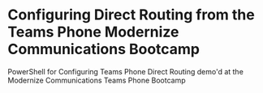 # Configuring Direct Routing from the Teams Phone Modernize Communications Bootcamp

PowerShell for Configuring Teams Phone Direct Routing demo'd at the Modernize Communications Teams Phone Bootcamp

